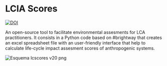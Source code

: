 # LCIA Scores
[![DOI](https://zenodo.org/badge/DOI/10.5281/zenodo.14003415.svg)](https://doi.org/10.5281/zenodo.14003415)

An open-source tool to facilitate environmental assesments for LCA practitioners. It consists in a Python code based on #brightway that creates an excel spreadsheet file with an user-friendly interface that help to calculate life-cycle impact assesment scores of anthropogenic systems. 


![Esquema lcscores v20 png](https://github.com/jmliesa/LCIAscores/assets/87762654/18ab9126-7f6b-45d6-81d3-d08a9977ec33)
